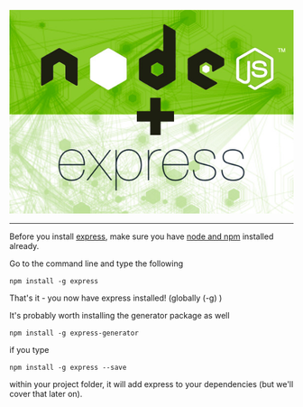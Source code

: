 
![](images/node-express.jpg)

---

Before you install [express](http://www.expressjs.com), make sure you have [node and npm](https://docs.npmjs.com/getting-started/installing-node) installed already.

Go to the command line and type the following

```
npm install -g express
```
That's it - you now have express installed! (globally (-g) )

It's probably worth installing the generator package as well

```
npm install -g express-generator

```

if you type 

```
npm install -g express --save
```

within your project folder, it will add express to your dependencies (but we'll cover that later on).